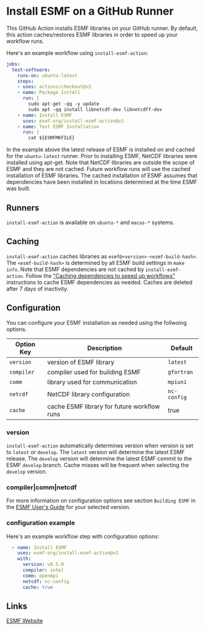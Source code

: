 # Install ESMF on a GitHub Runner

This GitHub Action installs ESMF libraries on your GitHub runner. By default,
this action caches/restores ESMF libraries in order to speed up your workflow
runs.

Here's an example workflow using `install-esmf-action`:

```yaml
jobs:
  test-software:
    runs-on: ubuntu-latest
    steps:
    - uses: actions/checkout@v3
    - name: Package Install
      run: |
        sudo apt-get -qq -y update
        sudo apt -qq install libnetcdf-dev libnetcdff-dev
    - name: Install ESMF
      uses: esmf-org/install-esmf-action@v1
    - name: Test ESMF Installation
      run: |
        cat ${ESMFMKFILE}
```

In the example above the latest release of ESMF is installed on and cached for
the `ubuntu-latest` runner. Prior to installing ESMF, NetCDF libraries were
installed using apt-get. Note that NetCDF libraries are outside the scope of
ESMF and they are not cached. Future workflow runs will use the cached
installation of ESMF libraries. The cached installation of ESMF assumes that
dependencies have been installed in locations determined at the time ESMF
was built.

## Runners

`install-esmf-action` is available on `ubuntu-*` and `macos-*` systems.

## Caching

`install-esmf-action` caches libraries as `esmf@<version>-<esmf-build-hash>`.
The `<esmf-build-hash>` is determined by all ESMF build settings in `make info`.
Note that ESMF dependencies are not cached by `install-esmf-action`. Follow the
["Caching dependencies to speed up workflows"](https://docs.github.com/en/actions/using-workflows/caching-dependencies-to-speed-up-workflows)
instructions to cache ESMF dependencies as needed. Caches are deleted after 7
days of inactivity.

## Configuration

You can configure your ESMF installation as needed using the follwoing
options.

| Option Key  | Description                                 | Default      |
| ----------- | ------------------------------------------- | ------------ |
| `version`   | version of ESMF library                     | `latest`     |
| `compiler`  | compiler used for building ESMF             | `gfortran`   |
| `comm`      | library used for communication              | `mpiuni`     |
| `netcdf`    | NetCDF library configuration                | `nc-config`  |
| `cache`     | cache ESMF library for future workflow runs | true         |

### version
`install-esmf-action` automatically determines version when version is set to
`latest` or `develop`. The `latest` version will determine the latest ESMF
release. The `develop` version will determine the latest ESMF commit to the
ESMF `develop` branch. Cache misses will be frequent when selecting the
`develop` version.

### compiler|comm|netcdf
For more information on configuration options see section `Building ESMF` in the
[ESMF User's Guide](https://earthsystemmodeling.org/doc) for your selected
version.

### configuration example
Here's an example workflow step with configuration options:

```yaml
  - name: Install ESMF
    uses: esmf-org/install-esmf-action@v1
    with:
      version: v8.5.0
      compiler: intel
      comm: openmpi
      netcdf: nc-config
      cache: true
```

## Links

[ESMF Website](https://earthsystemmodeling.org)
